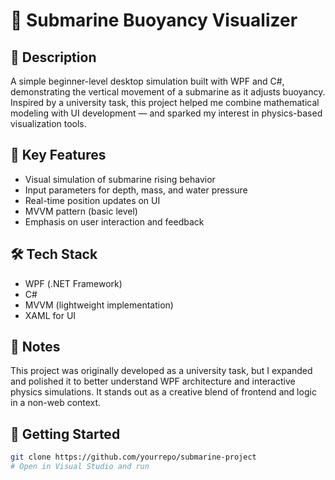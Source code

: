# 🌊 Submarine Buoyancy Visualizer

## 📝 Description
A simple beginner-level desktop simulation built with WPF and C#, demonstrating the vertical movement of a submarine as it adjusts buoyancy. Inspired by a university task, this project helped me combine mathematical modeling with UI development — and sparked my interest in physics-based visualization tools.

## 🧠 Key Features
- Visual simulation of submarine rising behavior  
- Input parameters for depth, mass, and water pressure  
- Real-time position updates on UI  
- MVVM pattern (basic level)  
- Emphasis on user interaction and feedback  

## 🛠️ Tech Stack
- WPF (.NET Framework)  
- C#  
- MVVM (lightweight implementation)  
- XAML for UI  

## 🤔 Notes
This project was originally developed as a university task, but I expanded and polished it to better understand WPF architecture and interactive physics simulations. It stands out as a creative blend of frontend and logic in a non-web context.

## 🚀 Getting Started
```bash
git clone https://github.com/yourrepo/submarine-project
# Open in Visual Studio and run
